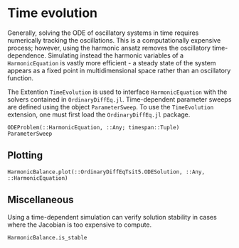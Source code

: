 # Time evolution

Generally, solving the ODE of oscillatory systems in time requires numerically tracking the oscillations. This is a computationally expensive process; however, using the harmonic ansatz removes the oscillatory time-dependence. Simulating instead the harmonic variables of a `HarmonicEquation` is vastly more efficient - a steady state of the system appears as a fixed point in multidimensional space rather than an oscillatory function.

The Extention `TimeEvolution` is used to interface `HarmonicEquation` with the solvers contained in `OrdinaryDiffEq.jl`. Time-dependent parameter sweeps are defined using the object `ParameterSweep`. To use the `TimeEvolution` extension, one must first load the `OrdinaryDiffEq.jl` package.
```@docs
ODEProblem(::HarmonicEquation, ::Any; timespan::Tuple)
ParameterSweep
```

## Plotting

```@docs
HarmonicBalance.plot(::OrdinaryDiffEqTsit5.ODESolution, ::Any, ::HarmonicEquation)
```

## Miscellaneous
Using a time-dependent simulation can verify solution stability in cases where the Jacobian is too expensive to compute.

```@docs
HarmonicBalance.is_stable
```